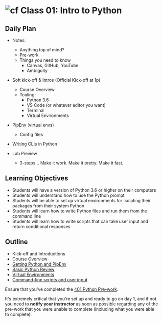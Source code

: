 # ![cf](http://i.imgur.com/7v5ASc8.png) Class 01: Intro to Python

## Daily Plan
- Notes:
    - Anything top of mind?
    - Pre-work
    - Things you need to know
        - Canvas, GitHub, YouTube
        - Ambiguity
    
- Soft kick-off & Intros (Official Kick-off at 1p)
    - Course Overview
    - Tooling:
        - Python 3.6
        - VS Code (or whatever editor you want)
        - Terminal
        - Virtual Environments
    
- PipEnv (virtual envs)
    - Config files
- Writing CLIs in Python
- Lab Preview
    - 3-steps... Make it work. Make it pretty. Make it fast.

## Learning Objectives

- Students will have a version of Python 3.6 or higher on their computers
- Students will understand how to use the Python prompt
- Students will be able to set up virtual environments for isolating their packages from their system Python
- Students will learn how to write Python files and run them from the command line
- Students will learn how to write scripts that can take user input and return conditional responses


## Outline
- Kick-off and Introductions
- Course Overview
- [Getting Python and PipEnv]
- [Basic Python Review]
- [Virtual Environments]
- [Command-line scripts and user input]

<!-- links -->
[Getting Python and PipEnv]: ./notes/python_pip.md
[Virtual Environments]: ./notes/virtual_envs.md
[Basic Python Review]: ./notes/syntax.md
[Command-line scripts and user input]: ./notes/user_input.md

Ensure that you've completed the [401 Python Pre-work](https://github.com/codefellows/code-401-Python-prework).

It's extremely critical that you're set up and ready to go on day 1, and if not you need to **notify your instructor** as soon as possible regarding any of the pre-work that you were unable to complete (including what you were able to complete).
